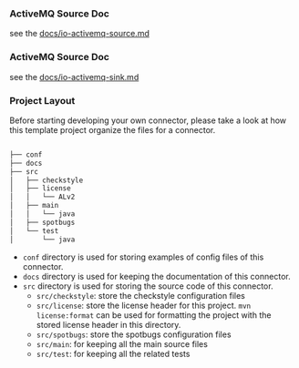 ### ActiveMQ Source Doc

see the [docs/io-activemq-source.md](docs/io-activemq-source.md)

### ActiveMQ Source Doc

see the [docs/io-activemq-sink.md](docs/io-activemq-sink.md)

### Project Layout

Before starting developing your own connector, please take a look at
how this template project organize the files for a connector.

```bash

├── conf
├── docs
├── src
│   ├── checkstyle
│   ├── license
│   │   └── ALv2
│   ├── main
│   │   └── java
│   ├── spotbugs
│   └── test
│       └── java

```

- `conf` directory is used for storing examples of config files of this connector.
- `docs` directory is used for keeping the documentation of this connector.
- `src` directory is used for storing the source code of this connector.
  - `src/checkstyle`: store the checkstyle configuration files
  - `src/license`: store the license header for this project. `mvn license:format` can
    be used for formatting the project with the stored license header in this directory.
  - `src/spotbugs`: store the spotbugs configuration files
  - `src/main`: for keeping all the main source files
  - `src/test`: for keeping all the related tests
